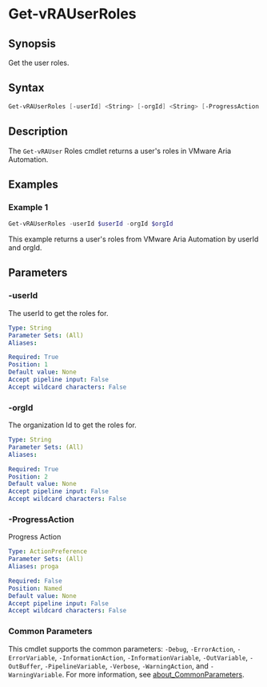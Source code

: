 # Get-vRAUserRoles

## Synopsis

Get the user roles.

## Syntax

```powershell
Get-vRAUserRoles [-userId] <String> [-orgId] <String> [-ProgressAction <ActionPreference>] [<CommonParameters>]
```

## Description

The `Get-vRAUser` Roles cmdlet returns a user's roles in VMware Aria Automation.

## Examples

### Example 1

```powershell
Get-vRAUserRoles -userId $userId -orgId $orgId
```

This example returns a user's roles from VMware Aria Automation by userId and orgId.

## Parameters

### -userId

The userId to get the roles for.

```yaml
Type: String
Parameter Sets: (All)
Aliases:

Required: True
Position: 1
Default value: None
Accept pipeline input: False
Accept wildcard characters: False
```

### -orgId

The organization Id to get the roles for.

```yaml
Type: String
Parameter Sets: (All)
Aliases:

Required: True
Position: 2
Default value: None
Accept pipeline input: False
Accept wildcard characters: False
```

### -ProgressAction

Progress Action

```yaml
Type: ActionPreference
Parameter Sets: (All)
Aliases: proga

Required: False
Position: Named
Default value: None
Accept pipeline input: False
Accept wildcard characters: False
```

### Common Parameters

This cmdlet supports the common parameters: `-Debug`, `-ErrorAction`, `-ErrorVariable`, `-InformationAction`, `-InformationVariable`, `-OutVariable`, `-OutBuffer`, `-PipelineVariable`, `-Verbose`, `-WarningAction`, and `-WarningVariable`. For more information, see [about_CommonParameters](http://go.microsoft.com/fwlink/?LinkID=113216).
